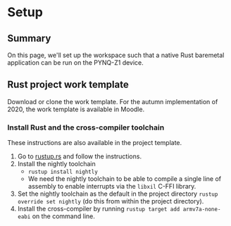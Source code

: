 # Setup

## Summary

On this page, we'll set up the workspace such that a native Rust baremetal application can be run on the PYNQ-Z1 device.

## Rust project work template

Download or clone the work template. For the autumn  implementation of 2020, the work template is available in Moodle.

### Install Rust and the cross-compiler toolchain

These instructions are also available in the project template.

1. Go to [rustup.rs](https://rustup.rs/) and follow the instructions.
2. Install the nightly toolchain
    * `rustup install nightly`
    * We need the nightly toolchain to be able to compile a single line of assembly to enable interrupts via the `libxil` C-FFI library.
3. Set the nightly toolchain as the default in the project directory `rustup override set nightly` (do this from within the project directory).
4. Install the cross-compiler by running `rustup target add armv7a-none-eabi` on the command line.
